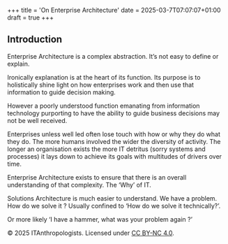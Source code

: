 +++
title = 'On Enterprise Architecture'
date = 2025-03-7T07:07:07+01:00
draft = true
+++
## Introduction

Enterprise Architecture is a complex abstraction. It’s not easy to define or explain.

Ironically explanation is at the heart of its function. Its purpose is to holistically shine light on how enterprises work and then use that information to guide decision making.

However a poorly understood function emanating from information technology purporting to have the ability to guide business decisions may not be well received.

Enterprises unless well led often lose touch with how or why they do what they do. The more humans involved the wider the diversity of activity. The longer an organisation exists the more IT detritus (sorry systems and processes) it lays down to achieve its goals with multitudes of drivers over time. 

Enterprise Architecture exists to ensure that there is an overall understanding of that complexity. The ‘Why’ of IT.

Solutions Architecture is much easier to understand. We have a problem. How do we solve it ? Usually confined to ‘How do we solve it technically?’. 

Or more likely ‘I have a hammer, what was your problem again ?’

© 2025 ITAnthropologists. Licensed under [CC BY-NC 4.0](https://creativecommons.org/licenses/by-nc/4.0/).